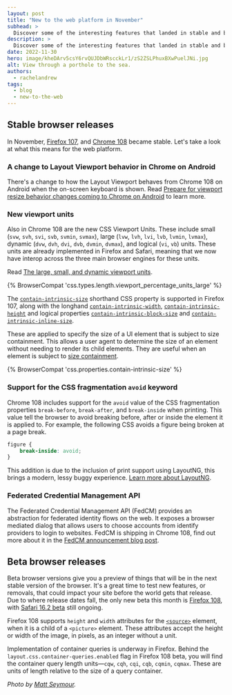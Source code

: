 ```yaml
---
layout: post
title: "New to the web platform in November"
subhead: >
  Discover some of the interesting features that landed in stable and beta web browsers during November 2022.
description: >
  Discover some of the interesting features that landed in stable and beta web browsers during November 2022.
date: 2022-11-30
hero: image/kheDArv5csY6rvQUJDbWRscckLr1/zS2ZSLPhuxBXwPuelJNi.jpg
alt: View through a porthole to the sea.
authors:
  - rachelandrew
tags:
  - blog
  - new-to-the-web
---
```


## Stable browser releases

In November, [Firefox 107](https://developer.mozilla.org/docs/Mozilla/Firefox/Releases/107), and [Chrome 108](https://developer.chrome.com/blog/new-in-chrome-108/) became stable. Let's take a look at what this means for the web platform.

### A change to Layout Viewport behavior in Chrome on Android

There's a change to how the Layout Viewport behaves from Chrome 108 on Android when the on-screen keyboard is shown. Read [Prepare for viewport resize behavior changes coming to Chrome on Android](https://developer.chrome.com/blog/viewport-resize-behavior/) to learn more.

### New viewport units

Also in Chrome 108 are the new CSS Viewport Units. These include small (`svw`, `svh`, `svi`, `svb`, `svmin`, `svmax`), large (`lvw`, `lvh`, `lvi`, `lvb`, `lvmin`, `lvmax`), dynamic (`dvw`, `dvh`, `dvi`, `dvb`, `dvmin`, `dvmax`), and logical (`vi`, `vb`) units. These units are already implemented in Firefox and Safari, meaning that we now have interop across the three main browser engines for these units.

Read [The large, small, and dynamic viewport units](https://web.dev/viewport-units/).

{% BrowserCompat 'css.types.length.viewport_percentage_units_large' %}

The [`contain-intrinsic-size`](https://developer.mozilla.org/docs/Web/CSS/contain-intrinsic-size) shorthand CSS property is supported in Firefox 107, along with the longhand [`contain-intrinsic-width`](https://developer.mozilla.org/docs/Web/CSS/contain-intrinsic-width), [`contain-intrinsic-height`](https://developer.mozilla.org/docs/Web/CSS/contain-intrinsic-height) and logical properties [`contain-intrinsic-block-size`](https://developer.mozilla.org/docs/Web/CSS/contain-intrinsic-block-size) and [`contain-intrinsic-inline-size`](https://developer.mozilla.org/docs/Web/CSS/contain-intrinsic-inline-size). 

These are applied to specify the size of a UI element that is subject to size containment. This allows a user agent to determine the size of an element without needing to render its child elements. They are useful when an element is subject to [size containment](https://developer.mozilla.org/docs/Web/CSS/CSS_Containment#size_containment).

{% BrowserCompat 'css.properties.contain-intrinsic-size' %}

### Support for the CSS fragmentation `avoid` keyword

Chrome 108 includes support for the `avoid` value of the CSS fragmentation properties `break-before`, `break-after`, and `break-inside` when printing. This value tell the browser to avoid breaking before, after or inside the element it is applied to. For example, the following CSS avoids a figure being broken at a page break.

```css
figure {
    break-inside: avoid;
}
```

This addition is due to the inclusion of print support using LayoutNG, this brings a modern, lessy buggy experience. [Learn more about LayoutNG](https://developer.chrome.com/articles/layoutng/).

### Federated Credential Management API

The Federated Credential Management API (FedCM) provides an abstraction for federated identity flows on the web. It exposes a browser mediated dialog that allows users to choose accounts from identify providers to login to websites. FedCM is shipping in Chrome 108, find out more about it in the [FedCM announcement blog post](https://developer.chrome.com/blog/fedcm-shipping/).


## Beta browser releases

Beta browser versions give you a preview of things that will be in the next stable version of the browser. It's a great time to test new features, or removals, that could impact your site before the world gets that release. Due to where release dates fall, the only new beta this month is [Firefox 108](https://developer.mozilla.org/docs/Mozilla/Firefox/Releases/108), with [Safari 16.2 beta](https://developer.apple.com/documentation/safari-release-notes/safari-16_2-release-notes) still ongoing.

Firefox 108 supports `height` and `width` attributes for the [`<source>`](https://developer.mozilla.org/docs/Web/HTML/Element/source) element, when it is a child of a `<picture>` element. These attributes accept the height or width of the image, in pixels, as an integer without a unit.

Implementation of container queries is underway in Firefox. Behind the `layout.css.container-queries.enabled` flag in Firefox 108 beta, you will find the container query length units—`cqw`, `cqh`, `cqi`, `cqb`, `cqmin`, `cqmax`. These are units of length relative to the size of a query container.
  
_Photo by [Matt Seymour](https://unsplash.com/@mattseymour?utm_source=unsplash&utm_medium=referral&utm_content=creditCopyText)._
